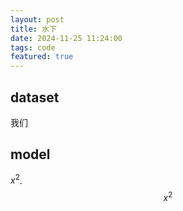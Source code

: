 ```yaml
---
layout: post
title: 水下
date: 2024-11-25 11:24:00
tags: code
featured: true
---
```


## dataset
我们


## model

$x^2$.  $$x^2$$



